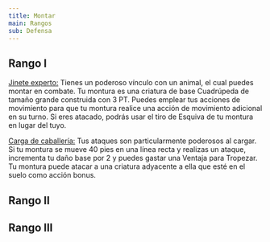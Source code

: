 ```yaml
---
title: Montar
main: Rangos
sub: Defensa
---
```


## Rango I

<u>Jinete experto:</u> Tienes un poderoso vínculo con un animal, el cual puedes montar en combate. Tu montura es una criatura de base Cuadrúpeda de tamaño grande construida con 3 PT. Puedes emplear tus acciones de movimiento para que tu montura realice una acción de movimiento adicional en su turno. Si eres atacado, podrás usar el tiro de Esquiva de tu montura en lugar del tuyo.

<u>Carga de caballería:</u> Tus ataques son particularmente poderosos al cargar. Si tu montura se mueve 40 pies en una línea recta y realizas un ataque, incrementa tu daño base por 2 y puedes gastar una Ventaja para Tropezar. Tu montura puede atacar a una criatura adyacente a ella que esté en el suelo como acción bonus.

## Rango II



## Rango III

